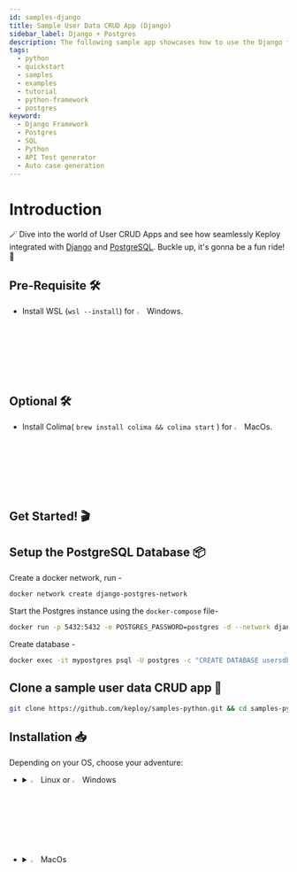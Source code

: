 ```yaml
---
id: samples-django
title: Sample User Data CRUD App (Django)
sidebar_label: Django + Postgres
description: The following sample app showcases how to use the Django framework and the Keploy Platform.
tags:
  - python
  - quickstart
  - samples
  - examples
  - tutorial
  - python-framework
  - postgres
keyword:
  - Django Framework
  - Postgres
  - SQL
  - Python
  - API Test generator
  - Auto case generation
---
```


# Introduction

🪄 Dive into the world of User CRUD Apps and see how seamlessly Keploy integrated with [Django](https://www.djangoproject.com/) and [PostgreSQL](https://www.postgresql.org/). Buckle up, it's gonna be a fun ride! 🎢

## Pre-Requisite 🛠️

- Install WSL (`wsl --install`) for <img src="/docs/img/os/windows.png" alt="Windows" width="3%" /> Windows.

## Optional 🛠️

- Install Colima( `brew install colima && colima start` ) for <img src="/docs/img/os/macos.png" alt="MacOS" width="3%" /> MacOs.

## Get Started! 🎬

## Setup the PostgreSQL Database 📦

Create a docker network, run -

```bash
docker network create django-postgres-network
```

Start the Postgres instance using the `docker-compose` file-

```bash
docker run -p 5432:5432 -e POSTGRES_PASSWORD=postgres -d --network django-postgres-network --name mypostgres postgres
```

Create database -

```bash
docker exec -it mypostgres psql -U postgres -c "CREATE DATABASE usersdb"
```

## Clone a sample user data CRUD app 🧪

```bash
git clone https://github.com/keploy/samples-python.git && cd samples-python/django-postgres/django_postgres
```

## Installation 📥

Depending on your OS, choose your adventure:

- <details>
   <summary><img src="/docs/img/os/linux.png" alt="Linux" width="3%" /> Linux or <img src="/docs/img/os/windows.png" alt="Windows" width="3%" /> Windows</summary>

  First things first, If you are using WSL on windows then use below to start wsl in the user's home directory:

  ```bash
  wsl ~
  ```

  Alright, now let's equip ourselves with the **latest Keploy binary**:

  ```bash
  curl --silent --location "https://github.com/keploy/keploy/releases/latest/download/keploy_linux_amd64.tar.gz" | tar xz -C /tmp

  sudo mkdir -p /usr/local/bin && sudo mv /tmp/keploy /usr/local/bin && keploy
  ```

  If everything goes right, your screen should look a bit like this:

   <img src="/docs/img/code-snippets/install-keploy-logs.png" alt="Test Case Generator" width="50%" />

  Moving on...
   <details>
   <summary style={{ fontWeight: 'bold', fontSize: '1.17em', marginLeft: '0.5em' }}> Run App with <img src="/docs/img/os/docker.png" alt="Docker Container" width="3%" /> Docker </summary>

  ### Lights, Camera, Record! 🎥

  Change the database configuration in `django_postgres/settings.py` file to:

  ```python
  DATABASES = {
    'default': {
        'ENGINE': 'django.db.backends.postgresql',
        'NAME': 'usersdb',
        'USER': 'postgres',
        'PASSWORD': 'postgres',
        'HOST': 'mypostgres',
        'PORT': '5432',
    }
  }
  ```

  Build the app image:

  ```bash
  docker build -t django-app:1.0 .
  ```

  Capture the test-cases-

  ```shell
  keploy record -c "docker run -p 8000:8000 --name DjangoApp --network django-postgres-network django-app:1.0"
  ```

  🔥**Make some API calls**. Postman, Hoppscotch or even curl - take your pick!

  Let's make URLs short and sweet:

  ### Generate testcases

  To generate testcases we just need to **make some API calls.**

  **1. Make a POST request**

  ```bash
  curl --location 'http://127.0.0.1:8000/user/' \
  --header 'Content-Type: application/json' \
  --data-raw '    {
        "name": "Jane Smith",
        "email": "jane.smith@example.com",
        "password": "smith567",
        "website": "www.janesmith.com"
    }'
  ```

  **2. Make a GET request**

  ```bash
  curl --location 'http://127.0.0.1:8000/user/'
  ```

  **3. Make a PUT request**

  ```bash
  curl --location --request PUT 'http://127.0.0.1:8000/user/efbe12df-3cae-4cbc-b045-dc74840aa82b/' \
  --header 'Content-Type: application/json' \
  --data-raw '    {
        "name": "Jane Smith",
        "email": "smith.jane@example.com",
        "password": "smith567",
        "website": "www.smithjane.com"
    }'
  ```

  **4. Make a GET request**

  ```bash
  curl --location 'http://127.0.0.1:8000/user/c793c752-ad95-4cff-8cbe-5715a1e8a76e/'
  ```

  **5. Make a DELETE request**

  ```bash
   curl --location --request DELETE 'http://127.0.0.1:8000/user/ee2af3fc-0503-4a6a-a452-b7d8c87a085b/'
  ```

  Give yourself a pat on the back! With that simple spell, you've conjured up a test case with a mock! Explore the **Keploy directory** and you'll discover your handiwork in `test-1.yml` and `mocks.yml`.

  ```yaml
  version: api.keploy.io/v1beta2
  kind: Http
  name: test-1
  spec:
    metadata: {}
    req:
      method: GET
      proto_major: 1
      proto_minor: 1
      url: http://127.0.0.1:8000/user/
      header:
        Accept: "*/*"
        Host: 127.0.0.1:8000
        User-Agent: curl/7.81.0
      body: ""
      body_type: ""
      timestamp: 2023-11-05T12:49:22.444698436+05:30
    resp:
      status_code: 200
      header:
        Allow: POST, OPTIONS, GET
        Content-Length: "31"
        Content-Type: application/json
        Cross-Origin-Opener-Policy: same-origin
        Date: Sun, 05 Nov 2023 07:19:22 GMT
        Referrer-Policy: same-origin
        Server: WSGIServer/0.2 CPython/3.10.12
        Vary: Accept, Cookie
        X-Content-Type-Options: nosniff
        X-Frame-Options: DENY
      body: '{"message": "No Users Found!!"}'
      body_type: ""
      status_message: ""
      proto_major: 0
      proto_minor: 0
      timestamp: 2023-11-05T12:49:24.85684599+05:30
    objects: []
    assertions:
      noise:
        - header.Date
        - header.Allow
        - header.Vary
    created: 1699168764
  curl: |
    curl --request GET \
    --url http://127.0.0.1:8000/user/ \
    --header 'User-Agent: curl/7.81.0' \
    --header 'Accept: */*' \
    --header 'Host: 127.0.0.1:8000' \
  ```

  This is how `mocks.yml` generated would look like:-

  ```yaml
    version: api.keploy.io/v1beta2
    kind: Postgres
    name: mocks
    spec:
        metadata: {}
        postgresrequests:
            - header: [Q]
            identifier: ClientRequest
            length: 8
            query:
                string: SELECT "application_user"."id", "application_user"."name", "application_user"."email", "application_user"."password", "application_user"."website" FROM "application_user"
            msg_type: 81
            auth_type: 0
        postgresresponses:
            - header: [T, C, Z]
            identifier: ServerResponse
            length: 8
            authentication_md5_password:
                salt:
                    - 0
                    - 0
                    - 0
                    - 0
            command_complete:
                - command_tag:
                    - 83
                    - 69
                    - 76
                    - 69
                    - 67
                    - 84
                    - 32
                    - 48
            ready_for_query:
                txstatus: 73
            row_description: {fields: [{name: [105, 100], table_oid: 24705, table_attribute_number: 1, data_type_oid: 2950, data_type_size: 16, type_modifier: -1, format: 0}, {name: [110, 97, 109, 101], table_oid: 24705, table_attribute_number: 2, data_type_oid: 1043, data_type_size: -1, type_modifier: 54, format: 0}, {name: [101, 109, 97, 105, 108], table_oid: 24705, table_attribute_number: 3, data_type_oid: 1043, data_type_size: -1, type_modifier: 258, format: 0}, {name: [112, 97, 115, 115, 119, 111, 114, 100], table_oid: 24705, table_attribute_number: 4, data_type_oid: 1043, data_type_size: -1, type_modifier: 54, format: 0}, {name: [119, 101, 98, 115, 105, 116, 101], table_oid: 24705, table_attribute_number: 5, data_type_oid: 1043, data_type_size: -1, type_modifier: 54, format: 0}]}
            msg_type: 90
            auth_type: 0
        reqtimestampmock: 2023-11-05T12:49:22.471612071+05:30
        restimestampmock: 2023-11-05T12:49:22.47169658+05:30
  ```

  Want to see if everything works as expected?

  #### Run Tests

  Time to put things to the test 🧪

  ```shell
  keploy test -c "sudo docker run -p 8000:8000 --rm --network django-postgres-network --name django-app django-app:1.0" --delay 10
  ```

  > The `--delay` flag? Oh, that's just giving your app a little breather (in seconds) before the test cases come knocking.

  Final thoughts? Dive deeper! Try different API calls, tweak the DB response in the `mocks.yml`, or fiddle with the request or response in `test-x.yml`. Run the tests again and see the magic unfold!✨👩‍💻👨‍💻✨

  ## Wrapping it up 🎉

  Congrats on the journey so far! You've seen Keploy's power, flexed your coding muscles, and had a bit of fun too! Now, go out there and keep exploring, innovating, and creating! Remember, with the right tools and a sprinkle of fun, anything's possible.😊🚀

  Happy coding! ✨👩‍💻👨‍💻✨

   </details>
   <br/>

   <details>
   <summary style={{ fontWeight: 'bold', fontSize: '1.17em', marginLeft: '0.5em' }}>Run App on 🐧 Linux  </summary>

  We'll be running our sample application right on Linux, but just to make things a tad more thrilling, we'll have the database (PostgreSQL) chill on Docker. Ready? Let's get the party started!🎉

  ### 📼 Roll the Tape - Recording Time!

  To create the required tables in the database, run:

  ```python
  python3 manage.py makemigrations
  python3 manage.py migrate
  ```

  Ready, set, record! Here's how:

  ```bash
  sudo -E keploy record -c "python3 manage.py runserver"
  ```

  Keep an eye out for the `-c `flag! It's the command charm to run the app.

  Alright, magician! With the app alive and kicking, let's weave some test cases. The spell? Making some API calls! Postman, Hoppscotch, or the classic curl - pick your wand.

  ### Generate testcases

  To generate testcases we just need to **make some API calls.**

  **1. Make a POST request**

  ```bash
  curl --location 'http://127.0.0.1:8000/user/' \
  --header 'Content-Type: application/json' \
  --data-raw '    {
        "name": "Jane Smith",
        "email": "jane.smith@example.com",
        "password": "smith567",
        "website": "www.janesmith.com"
    }'
  ```

  **2. Make a GET request**

  ```bash
  curl --location 'http://127.0.0.1:8000/user/'
  ```

  **3. Make a PUT request**

  ```bash
  curl --location --request PUT 'http://127.0.0.1:8000/user/efbe12df-3cae-4cbc-b045-dc74840aa82b/' \
  --header 'Content-Type: application/json' \
  --data-raw '    {
        "name": "Jane Smith",
        "email": "smith.jane@example.com",
        "password": "smith567",
        "website": "www.smithjane.com"
    }'
  ```

  **4. Make a GET request**

  ```bash
  curl --location 'http://127.0.0.1:8000/user/c793c752-ad95-4cff-8cbe-5715a1e8a76e/'
  ```

  **5. Make a DELETE request**

  ```bash
   curl --location --request DELETE 'http://127.0.0.1:8000/user/ee2af3fc-0503-4a6a-a452-b7d8c87a085b/'
  ```

  Give yourself a pat on the back! With that simple spell, you've conjured up a test case with a mock! Explore the **Keploy directory** and you'll discover your handiwork in `test-1.yml` and `mocks.yml`.

  ```yaml
  version: api.keploy.io/v1beta2
  kind: Http
  name: test-1
  spec:
    metadata: {}
    req:
      method: GET
      proto_major: 1
      proto_minor: 1
      url: http://127.0.0.1:8000/user/
      header:
        Accept: "*/*"
        Host: 127.0.0.1:8000
        User-Agent: curl/7.81.0
      body: ""
      body_type: ""
      timestamp: 2023-11-05T12:49:22.444698436+05:30
    resp:
      status_code: 200
      header:
        Allow: POST, OPTIONS, GET
        Content-Length: "31"
        Content-Type: application/json
        Cross-Origin-Opener-Policy: same-origin
        Date: Sun, 05 Nov 2023 07:19:22 GMT
        Referrer-Policy: same-origin
        Server: WSGIServer/0.2 CPython/3.10.12
        Vary: Accept, Cookie
        X-Content-Type-Options: nosniff
        X-Frame-Options: DENY
      body: '{"message": "No Users Found!!"}'
      body_type: ""
      status_message: ""
      proto_major: 0
      proto_minor: 0
      timestamp: 2023-11-05T12:49:24.85684599+05:30
    objects: []
    assertions:
      noise:
        - header.Date
        - header.Allow
        - header.Vary
    created: 1699168764
  curl: |
    curl --request GET \
    --url http://127.0.0.1:8000/user/ \
    --header 'User-Agent: curl/7.81.0' \
    --header 'Accept: */*' \
    --header 'Host: 127.0.0.1:8000' \
  ```

  This is how `mocks.yml` generated would look like:-

  ```yaml
    version: api.keploy.io/v1beta2
    kind: Postgres
    name: mocks
    spec:
        metadata: {}
        postgresrequests:
            - header: [Q]
            identifier: ClientRequest
            length: 8
            query:
                string: SELECT "application_user"."id", "application_user"."name", "application_user"."email", "application_user"."password", "application_user"."website" FROM "application_user"
            msg_type: 81
            auth_type: 0
        postgresresponses:
            - header: [T, C, Z]
            identifier: ServerResponse
            length: 8
            authentication_md5_password:
                salt:
                    - 0
                    - 0
                    - 0
                    - 0
            command_complete:
                - command_tag:
                    - 83
                    - 69
                    - 76
                    - 69
                    - 67
                    - 84
                    - 32
                    - 48
            ready_for_query:
                txstatus: 73
            row_description: {fields: [{name: [105, 100], table_oid: 24705, table_attribute_number: 1, data_type_oid: 2950, data_type_size: 16, type_modifier: -1, format: 0}, {name: [110, 97, 109, 101], table_oid: 24705, table_attribute_number: 2, data_type_oid: 1043, data_type_size: -1, type_modifier: 54, format: 0}, {name: [101, 109, 97, 105, 108], table_oid: 24705, table_attribute_number: 3, data_type_oid: 1043, data_type_size: -1, type_modifier: 258, format: 0}, {name: [112, 97, 115, 115, 119, 111, 114, 100], table_oid: 24705, table_attribute_number: 4, data_type_oid: 1043, data_type_size: -1, type_modifier: 54, format: 0}, {name: [119, 101, 98, 115, 105, 116, 101], table_oid: 24705, table_attribute_number: 5, data_type_oid: 1043, data_type_size: -1, type_modifier: 54, format: 0}]}
            msg_type: 90
            auth_type: 0
        reqtimestampmock: 2023-11-05T12:49:22.471612071+05:30
        restimestampmock: 2023-11-05T12:49:22.47169658+05:30
  ```

  Want to see if everything works as expected?

  #### Run Tests

  Time to put things to the test 🧪

  ```shell
  sudo -E keploy test -c "python3 manage.py runserver" --delay 10
  ```

  > The `--delay` flag? Oh, that's just giving your app a little breather (in seconds) before the test cases come knocking.

  Final thoughts? Dive deeper! Try different API calls, tweak the DB response in the `mocks.yml`, or fiddle with the request or response in `test-x.yml`. Run the tests again and see the magic unfold!✨👩‍💻👨‍💻✨

  ## Wrapping it up 🎉

  Congrats on the journey so far! You've seen Keploy's power, flexed your coding muscles, and had a bit of fun too! Now, go out there and keep exploring, innovating, and creating! Remember, with the right tools and a sprinkle of fun, anything's possible. 😊🚀

  Happy coding! ✨👩‍💻👨‍💻✨
   </details>

   </details>

   <br/>

- <details>
   <summary><img src="/docs/img/os/macos.png" alt="MacOS" width="3%" /> MacOs </summary>

  Dive straight in, but first in case you're using **Keploy** with **Colima**, give it a gentle nudge with (`colima start`). Let's make sure it's awake and ready for action!

  ### Use Keploy with Docker-Desktop

  Note: To run Keploy on MacOS through [Docker](https://docs.docker.com/desktop/release-notes/#4252) the version must be `4.25.2` or above.

  #### Creating Docker Volume

  ```bash
  docker volume create --driver local --opt type=debugfs --opt device=debugfs debugfs
  ```

  ### Use Keploy with Colima

  ### Lights, Camera, Record! 🎥

  Capture the test-cases-

  ```shell
  keploy record -c "docker run -p 8000:8000 --name DjangoApp --network django-postgres-network --name djangoPostgresApp django-app:1.0"
  ```

  🔥**Make some API calls**. Postman, Hoppscotch or even curl - take your pick!

  Let's make URLs short and sweet:

  ### Generate testcases

  To generate testcases we just need to **make some API calls.**

  **1. Make a POST request**

  ```bash
  curl --location 'http://127.0.0.1:8000/user/' \
  --header 'Content-Type: application/json' \
  --data-raw '    {
        "name": "Jane Smith",
        "email": "jane.smith@example.com",
        "password": "smith567",
        "website": "www.janesmith.com"
    }'
  ```

  **2. Make a GET request**

  ```bash
  curl --location 'http://127.0.0.1:8000/user/'
  ```

  **3. Make a PUT request**

  ```bash
  curl --location --request PUT 'http://127.0.0.1:8000/user/efbe12df-3cae-4cbc-b045-dc74840aa82b/' \
  --header 'Content-Type: application/json' \
  --data-raw '    {
        "name": "Jane Smith",
        "email": "smith.jane@example.com",
        "password": "smith567",
        "website": "www.smithjane.com"
    }'
  ```

  **4. Make a GET request**

  ```bash
  curl --location 'http://127.0.0.1:8000/user/c793c752-ad95-4cff-8cbe-5715a1e8a76e/'
  ```

  **5. Make a DELETE request**

  ```bash
   curl --location --request DELETE 'http://127.0.0.1:8000/user/ee2af3fc-0503-4a6a-a452-b7d8c87a085b/'
  ```

  Give yourself a pat on the back! With that simple spell, you've conjured up a test case with a mock! Explore the **Keploy directory** and you'll discover your handiwork in `test-1.yml` and `mocks.yml`.

  ```yaml
  version: api.keploy.io/v1beta2
  kind: Http
  name: test-1
  spec:
    metadata: {}
    req:
      method: GET
      proto_major: 1
      proto_minor: 1
      url: http://127.0.0.1:8000/user/
      header:
        Accept: "*/*"
        Host: 127.0.0.1:8000
        User-Agent: curl/7.81.0
      body: ""
      body_type: ""
      timestamp: 2023-11-05T12:49:22.444698436+05:30
    resp:
      status_code: 200
      header:
        Allow: POST, OPTIONS, GET
        Content-Length: "31"
        Content-Type: application/json
        Cross-Origin-Opener-Policy: same-origin
        Date: Sun, 05 Nov 2023 07:19:22 GMT
        Referrer-Policy: same-origin
        Server: WSGIServer/0.2 CPython/3.10.12
        Vary: Accept, Cookie
        X-Content-Type-Options: nosniff
        X-Frame-Options: DENY
      body: '{"message": "No Users Found!!"}'
      body_type: ""
      status_message: ""
      proto_major: 0
      proto_minor: 0
      timestamp: 2023-11-05T12:49:24.85684599+05:30
    objects: []
    assertions:
      noise:
        - header.Date
        - header.Allow
        - header.Vary
    created: 1699168764
  curl: |
    curl --request GET \
    --url http://127.0.0.1:8000/user/ \
    --header 'User-Agent: curl/7.81.0' \
    --header 'Accept: */*' \
    --header 'Host: 127.0.0.1:8000' \
  ```

  This is how `mocks.yml` generated would look like:-

  ```yaml
    version: api.keploy.io/v1beta2
    kind: Postgres
    name: mocks
    spec:
        metadata: {}
        postgresrequests:
            - header: [Q]
            identifier: ClientRequest
            length: 8
            query:
                string: SELECT "application_user"."id", "application_user"."name", "application_user"."email", "application_user"."password", "application_user"."website" FROM "application_user"
            msg_type: 81
            auth_type: 0
        postgresresponses:
            - header: [T, C, Z]
            identifier: ServerResponse
            length: 8
            authentication_md5_password:
                salt:
                    - 0
                    - 0
                    - 0
                    - 0
            command_complete:
                - command_tag:
                    - 83
                    - 69
                    - 76
                    - 69
                    - 67
                    - 84
                    - 32
                    - 48
            ready_for_query:
                txstatus: 73
            row_description: {fields: [{name: [105, 100], table_oid: 24705, table_attribute_number: 1, data_type_oid: 2950, data_type_size: 16, type_modifier: -1, format: 0}, {name: [110, 97, 109, 101], table_oid: 24705, table_attribute_number: 2, data_type_oid: 1043, data_type_size: -1, type_modifier: 54, format: 0}, {name: [101, 109, 97, 105, 108], table_oid: 24705, table_attribute_number: 3, data_type_oid: 1043, data_type_size: -1, type_modifier: 258, format: 0}, {name: [112, 97, 115, 115, 119, 111, 114, 100], table_oid: 24705, table_attribute_number: 4, data_type_oid: 1043, data_type_size: -1, type_modifier: 54, format: 0}, {name: [119, 101, 98, 115, 105, 116, 101], table_oid: 24705, table_attribute_number: 5, data_type_oid: 1043, data_type_size: -1, type_modifier: 54, format: 0}]}
            msg_type: 90
            auth_type: 0
        reqtimestampmock: 2023-11-05T12:49:22.471612071+05:30
        restimestampmock: 2023-11-05T12:49:22.47169658+05:30
  ```

  Want to see if everything works as expected?

  #### Run Tests

  Time to put things to the test 🧪

  ```shell
  keploy test -c "sudo docker run -p 8000:8000 --rm --network django-postgres-network --name djangoPostgresApp django-app:1.0" --delay 10
  ```

  > The `--delay` flag? Oh, that's just giving your app a little breather (in seconds) before the test cases come knocking.

  Final thoughts? Dive deeper! Try different API calls, tweak the DB response in the `mocks.yml`, or fiddle with the request or response in `test-x.yml`. Run the tests again and see the magic unfold!✨👩‍💻👨‍💻✨

  ## Wrapping it up 🎉

  Congrats on the journey so far! You've seen Keploy's power, flexed your coding muscles, and had a bit of fun too! Now, go out there and keep exploring, innovating, and creating! Remember, with the right tools and a sprinkle of fun, anything's possible.😊🚀

  Happy coding! ✨👩‍💻👨‍💻✨
   </details>
